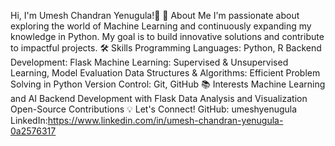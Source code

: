 Hi, I'm Umesh Chandran Yenugula!👋
🚀 About Me
I'm passionate about exploring the world of Machine Learning and continuously expanding my knowledge in Python. My goal is to build innovative solutions and contribute to impactful projects.
🛠️ Skills
Programming Languages: Python, R
Backend Development: Flask
Machine Learning: Supervised & Unsupervised Learning, Model Evaluation
Data Structures & Algorithms: Efficient Problem Solving in Python
Version Control: Git, GitHub
📚 Interests
Machine Learning and AI
Backend Development with Flask
Data Analysis and Visualization
Open-Source Contributions
💡 Let's Connect!
GitHub: umeshyenugula
LinkedIn:https://www.linkedin.com/in/umesh-chandran-yenugula-0a2576317
<!---
umeshyenugula/umeshyenugula is a ✨ special ✨ repository because its `README.md` (this file) appears on your GitHub profile.
You can click the Preview link to take a look at your changes.
--->
